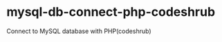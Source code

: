 mysql-db-connect-php-codeshrub
==============================

Connect to MySQL database with PHP(codeshrub)

